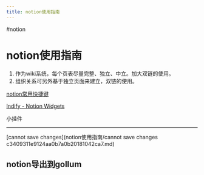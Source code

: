 ```yaml
---
title: notion使用指南
---
```


#notion

# notion使用指南

1. 作为wiki系统，每个页表尽量完整、独立、中立。加大双链的使用。
2. 组织关系可另外基于独立页面来建立，双链的使用。

[notion常用快捷键](notion使用指南/notion常用快捷键.md)

[Indify - Notion Widgets](https://indify.co/)

小挂件

---

[cannot save changes](notion使用指南/cannot save changes c3409311e9124aa0b7a0b20181042ca7.md)

## notion导出到gollum
